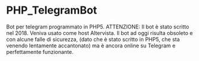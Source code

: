 # PHP_TelegramBot
Bot per telegram programmato in PHP5.
ATTENZIONE: Il bot è stato scritto nel 2018. Veniva usato come host Altervista.
Il bot ad oggi risulta obsoleto e con alcune falle di sicurezza, (dato che è stato scritto in PHP5, che sta venendo lentamente accantonato) ma è ancora online su Telegram e perfettamente funzionante.
